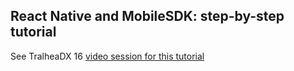 ## React Native and MobileSDK: step-by-step tutorial

See TralheaDX 16 [video session for this tutorial](/tutorial_video/README.md)
